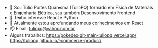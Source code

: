 - 👋 Sou Túlio Portes Quaresma (TulioPQ) formado em Física de Materiais e Engenharia Elétrica, sou também Desenvolvimento Frontend
- 👀 Tenho interesse React e Python
- 🌱 Atualmente estou aprofundando meus conhecimentos em React
- 📫 Email: tuliopq@yahoo.com.br
- Alguns trabalhos:
  https://pokedex-git-main-tuliopq.vercel.app/
  https://tuliopq.github.io/ecommerce-product/

<!---
TulioPQ/TulioPQ is a ✨ special ✨ repository because its `README.md` (this file) appears on your GitHub profile.
You can click the Preview link to take a look at your changes.
--->

